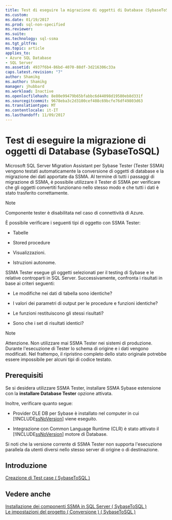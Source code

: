```yaml
---
title: Test di eseguire la migrazione di oggetti di Database (SybaseToSQL) | Documenti Microsoft
ms.custom: 
ms.date: 01/19/2017
ms.prod: sql-non-specified
ms.reviewer: 
ms.suite: 
ms.technology: sql-ssma
ms.tgt_pltfrm: 
ms.topic: article
applies_to:
- Azure SQL Database
- SQL Server
ms.assetid: 4937f6b4-86bd-4070-88df-3d216306c33a
caps.latest.revision: "7"
author: Shamikg
ms.author: Shamikg
manager: jhubbard
ms.workload: Inactive
ms.openlocfilehash: 8e80e99479b65bfabbc6d44098d19580eb8d331f
ms.sourcegitcommit: 9678eba3c2d3100cef408c69bcfe76df49803d63
ms.translationtype: MT
ms.contentlocale: it-IT
ms.lasthandoff: 11/09/2017
---
```

# <a name="testing-migrated-database-objects-sybasetosql"></a>Test di eseguire la migrazione di oggetti di Database (SybaseToSQL)
Microsoft SQL Server Migration Assistant per Sybase Tester (Tester SSMA) vengono testati automaticamente la conversione di oggetti di database e la migrazione dei dati apportate da SSMA. Al termine di tutti i passaggi di migrazione di SSMA, è possibile utilizzare il Tester di SSMA per verificare che gli oggetti convertiti funzionano nello stesso modo e che tutti i dati è stato trasferito correttamente.  
  
> [!NOTE]  
> Componente tester è disabilitata nel caso di connettività di Azure.  
  
È possibile verificare i seguenti tipi di oggetto con SSMA Tester:  
  
-   Tabelle  
  
-   Stored procedure  
  
-   Visualizzazioni.  
  
-   Istruzioni autonome.  
  
SSMA Tester esegue gli oggetti selezionati per il testing di Sybase e le relative controparti in SQL Server. Successivamente, confronta i risultati in base ai criteri seguenti:  
  
-   Le modifiche nei dati di tabella sono identiche?  
  
-   I valori dei parametri di output per le procedure e funzioni identiche?  
  
-   Le funzioni restituiscono gli stessi risultati?  
  
-   Sono che i set di risultati identici?  
  
> [!NOTE]  
> Attenzione. Non utilizzare mai SSMA Tester nei sistemi di produzione. Durante l'esecuzione di Tester lo schema di origine e i dati vengono modificati. Nel frattempo, il ripristino completo dello stato originale potrebbe essere impossibile per alcuni tipi di codice testato.  
  
## <a name="prerequisites"></a>Prerequisiti  
Se si desidera utilizzare SSMA Tester, installare SSMA Sybase estensione con la **installare Database Tester** opzione attivata.  
  
Inoltre, verificare quanto segue:  
  
-   Provider OLE DB per Sybase è installato nel computer in cui [!INCLUDE[ssNoVersion](../../includes/ssnoversion_md.md)] viene eseguito.  
  
-   Integrazione con Common Language Runtime (CLR) è stato attivato il [!INCLUDE[ssNoVersion](../../includes/ssnoversion_md.md)] motore di Database.  
  
Si noti che la versione corrente di SSMA Tester non supporta l'esecuzione parallela da utenti diversi nello stesso server di origine o di destinazione.  
  
## <a name="getting-started"></a>Introduzione  
[Creazione di Test case &#40; SybaseToSQL &#41;](../../ssma/sybase/creating-test-cases-sybasetosql.md)  
  
## <a name="see-also"></a>Vedere anche  
[Installazione dei componenti SSMA in SQL Server &#40; SybaseToSQL &#41;](../../ssma/sybase/installing-ssma-components-on-sql-server-sybasetosql.md)  
[Le impostazioni del progetto &#40; Conversione &#41; &#40; SybaseToSQL &#41;](../../ssma/sybase/project-settings-conversion-sybasetosql.md)  
  
